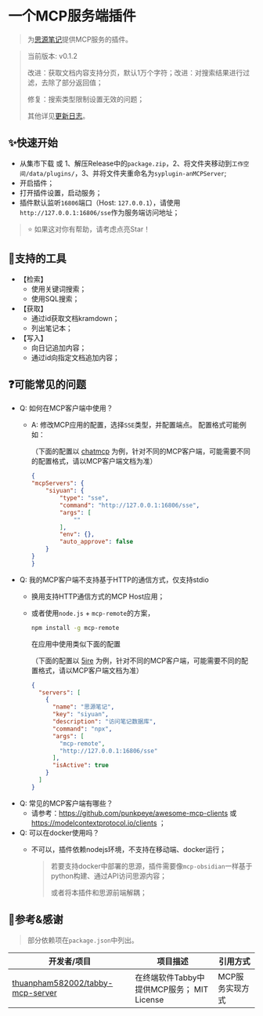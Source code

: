 # 一个MCP服务端插件

> 为[思源笔记](https://github.com/siyuan-note/siyuan)提供MCP服务的插件。

> 当前版本: v0.1.2
>
> 改进：获取文档内容支持分页，默认1万个字符；改进：对搜索结果进行过滤，去除了部分返回值；
>
> 修复：搜索类型限制设置无效的问题；
>
> 其他详见[更新日志](./CHANGELOG.md)。

## ✨快速开始

- 从集市下载 或 1、解压Release中的`package.zip`，2、将文件夹移动到`工作空间/data/plugins/`，3、并将文件夹重命名为`syplugin-anMCPServer`;
- 开启插件；
- 打开插件设置，启动服务；
- 插件默认监听`16806`端口（Host: `127.0.0.1`），请使用`http://127.0.0.1:16806/sse`作为服务端访问地址；

> ⭐ 如果这对你有帮助，请考虑点亮Star！

## 🔧支持的工具

- 【检索】
  - 使用关键词搜索；
  - 使用SQL搜索；
- 【获取】
  - 通过id获取文档kramdown；
  - 列出笔记本；
- 【写入】
  - 向日记追加内容；
  - 通过id向指定文档追加内容；

## ❓可能常见的问题

- Q: 如何在MCP客户端中使用？
  - A: 修改MCP应用的配置，选择`SSE`类型，并配置端点。
    配置格式可能例如：

    （下面的配置以 [chatmcp](https://github.com/daodao97/chatmcp) 为例，针对不同的MCP客户端，可能需要不同的配置格式，请以MCP客户端文档为准）
    ```json
    {
    "mcpServers": {
        "siyuan": {
            "type": "sse",
            "command": "http://127.0.0.1:16806/sse",
            "args": [
                ""
            ],
            "env": {},
            "auto_approve": false
        }
    }
    }
    ```
- Q: 我的MCP客户端不支持基于HTTP的通信方式，仅支持stdio
  - 换用支持HTTP通信方式的MCP Host应用；
  - 或者使用`node.js` + `mcp-remote`的方案，
    ```bash
    npm install -g mcp-remote
    ```
    在应用中使用类似下面的配置

    （下面的配置以 [5ire](https://5ire.app/) 为例，针对不同的MCP客户端，可能需要不同的配置格式，请以MCP客户端文档为准）
    ```json
    {
      "servers": [
        {
          "name": "思源笔记",
          "key": "siyuan",
          "description": "访问笔记数据库",
          "command": "npx",
          "args": [
            "mcp-remote",
            "http://127.0.0.1:16806/sse"
          ],
          "isActive": true
        }
      ]
    }
    ```
- Q: 常见的MCP客户端有哪些？
  - 请参考：https://github.com/punkpeye/awesome-mcp-clients 或 https://modelcontextprotocol.io/clients ；
- Q: 可以在docker使用吗？
  - 不可以，插件依赖nodejs环境，不支持在移动端、docker运行；
  
    > 若要支持docker中部署的思源，插件需要像`mcp-obsidian`一样基于python构建、通过API访问思源内容；
    > 
    > 或者将本插件和思源前端解耦；

## 🙏参考&感谢

> 部分依赖项在`package.json`中列出。

| 开发者/项目                                                         | 项目描述           | 引用方式         |
|---------------------------------------------------------------------|----------------|--------------|
| [thuanpham582002/tabby-mcp-server](https://github.com/thuanpham582002/tabby-mcp-server) | 在终端软件Tabby中提供MCP服务； MIT License | MCP服务实现方式 |